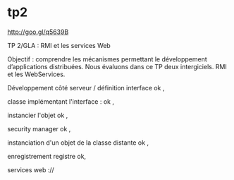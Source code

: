 tp2
===

http://goo.gl/q5639B

TP 2/GLA : RMI et les services Web

Objectif : comprendre les mécanismes permettant le développement d’applications distribuées. 
Nous évaluons dans ce TP deux intergiciels. RMI et les WebServices.

Développement côté serveur / définition interface ok ,

classe implémentant l'interface : ok ,

instancier l'objet ok ,

security manager ok ,

instanciation d'un objet de la classe distante ok ,

enregistrement registre ok,

services web ://
